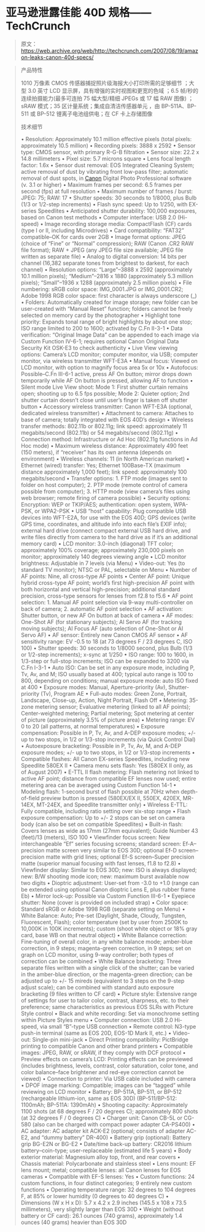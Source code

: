 # 亚马逊泄露佳能 40D 规格——TechCrunch

> 原文：<https://web.archive.org/web/http://techcrunch.com/2007/08/19/amazon-leaks-canon-40d-specs/>

> 产品特性
> 
> 1010 万像素 CMOS 传感器捕捉照片级海报大小打印所需的足够细节
> ；大型 3.0 英寸 LCD 显示屏，具有增强的实时视图和更宽的色域
> ；6.5 帧/秒的连续拍摄能力(最多可连拍 75 幅大型/精细 JPEGs 或 17 幅 RAW 图像)
> ；sRAW 模式；35 区计量系统；集成自清洁传感器单元
> ，由 BP-511A、BP-511 或 BP-512 锂离子电池组供电；在 CF 卡上存储图像
> 
> 技术细节
> 
> • Resolution: Approximately 10.1 million effective pixels (total pixels: approximately 10.5 million)
> • Recording pixels: 3888 x 2592
> • Sensor type: CMOS sensor, with primary R-G-B filtration
> • Sensor size: 22.2 x 14.8 millimeters
> • Pixel size: 5.7 microns square
> • Lens focal length factor: 1.6x
> • Sensor dust removal: EOS Integrated Cleaning System; active removal of dust by vibrating front low-pass filter; automatic removal of dust spots, in [Canon](https://web.archive.org/web/20180920030438/https://crunchbase.com/organization/canon) Digital Photo Professional software (v. 3.1 or higher)
> • Maximum frames per second: 6.5 frames per second (fps) at full resolution
> • Maximum number of frames / burst: JPEG: 75; RAW: 17
> • Shutter speeds: 30 seconds to 1/8000, plus Bulb (1/3 or 1/2-step increments)
> • Flash sync speed: Up to 1/250, with EX-series Speedlites
> • Anticipated shutter durability: 100,000 exposures, based on Canon test methods
> • Computer interface: USB 2.0 (Hi-speed)
> • Image recording storage media: CompactFlash (CF) cards (type I or II, including Microdrives)
> • Card compatibility: “FAT32” compatible–OK for cards over 2GB
> • Image format options: JPEG (choice of “Fine” or “Normal” compression); RAW (Canon .CR2 RAW file format); RAW + JPEG (any JPEG file size available; JPEG file written as separate file)
> • Analog to digital conversion: 14 bits per channel (16,382 separate tones from brightest to darkest, for each channel)
> • Resolution options: “Large”–3888 x 2592 (approximately 10.1 million pixels); “Medium”–2816 x 1880 (approximately 5.3 million pixels); “Small”–1936 x 1288 (approximately 2.5 million pixels)
> • File numbering: sRGB color space: IMG_0001.JPG or IMG_0001.CR2; Adobe 1998 RGB color space: first character is always underscore (_)
> • Folders: Automatically created for image storage; new folder can be user-created with “Manual Reset” function; folders cannot be freely selected on memory card by the photographer
> • Highlight tone priority: Expands tonal range of bright highlights by about one stop; ISO range limited to 200 to 1600; activated by C.Fn II-3-1
> • Data verification: “Original Image Data” can be appended to each image via Custom Function IV-6-1; requires optional Canon Original Data Security Kit OSK-E3 to check authenticity
> • Live View viewing options: Camera’s LCD monitor; computer monitor, via USB; computer monitor, via wireless transmitter WFT-E3A
> • Manual focus: Viewed on LCD monitor, with option to magnify focus area 5x or 10x
> • Autofocus: Possible–C.Fn III-6-1 active, press AF On button; mirror drops down temporarily while AF On button is pressed, allowing AF to function
> • Silent mode Live View shoot: Mode 1: First shutter curtain remains open; shooting up to 6.5 fps possible; Mode 2: Quieter option; 2nd shutter curtain doesn’t close until user’s finger is taken off shutter button
> • Accessory wireless transmitter: Canon WFT-E3A (optional, dedicated wireless transmitter)
> • Attachment to camera: Attaches to base of camera; totally integrated with EOS 40D’s design
> • Wireless transfer methods: 802.11b or 802.11g; link speed: approximately 11 megabits/second (802.11b) or 54 megabits/second (802.11g)
> • Connection method: Infrastructure or Ad Hoc (802.11g functions in Ad Hoc mode)
> • Maximum wireless distance: Approximately 490 feet (150 meters), if “receiver” has its own antenna (depends on environment)
> • Wireless channels: 11 (in North American market)
> • Ethernet (wired) transfer: Yes; Ethernet 100Base-TX (maximum distance approximately 1,000 feet); link speed: approximately 100 megabits/second
> • Transfer options: 1\. FTP mode (images sent to folder on host computer); 2\. PTP mode (remote control of camera possible from computer); 3\. HTTP mode (view camera’s files using web browser; remote firing of camera possible)
> • Security options: Encryption: WEP or TKIP/AES; authentication: open system, WPA-PSK, or WPA2-PSK
> • USB “host” capability: Plug compatible USB devices into WFT-E2A, for use with the EOS 40D; GPS devices (write GPS time, coordinates, and altitude info into each file’s EXIF info); external hard drive (connect compact external USB hard drive, and write files directly from camera to the hard drive as if it’s an additional memory card)
> • LCD monitor: 3.0-inch (diagonal) TFT color; approximately 100% coverage; approximately 230,000 pixels on monitor; approximately 140 degrees viewing angle
> • LCD monitor brightness: Adjustable in 7 levels (via Menu)
> • Video-out: Yes (to standard TV monitor); NTSC or PAL, selectable on Menu
> • Number of AF points: Nine, all cross-type AF points
> • Center AF point: Unique hybrid cross-type AF point; world’s first high-precision AF point with both horizontal and vertical high-precision; additional standard precision, cross-type sensors for lenses from f2.8 to f5.6
> • AF point selection: 1\. Manual AF point selection via 9-way multi-controller on back of camera; 2\. automatic AF point selection
> • AF activation: Shutter button, or new AF On button at back of camera
> • AF modes: One-Shot AF (for stationary subjects); AI Servo AF (for tracking moving subjects); AI Focus AF (auto selection of One-Shot or AI Servo AF)
> • AF sensor: Entirely new Canon CMOS AF sensor
> • AF sensitivity range: EV -0.5 to 18 (at 73 degrees F / 23 degrees C, ISO 100)
> • Shutter speeds: 30 seconds to 1/8000 second, plus Bulb (1/3 or 1/2-step increments); x-sync at 1/250
> • ISO range: 100 to 1600, in 1/3-step or full-stop increments; ISO can be expanded to 3200 via C.Fn I-3-1
> • Auto ISO: Can be set in any exposure mode, including P, Tv, Av, and M; ISO usually based at 400; typical auto range is 100 to 800, depending on conditions; manual exposure mode: auto ISO fixed at 400
> • Exposure modes: Manual, Aperture-priority (Av), Shutter-priority (Tv), Program AE
> • Full-auto modes: Green Zone, Portrait, Landscape, Close-up, Action, Night Portrait, Flash Off
> • Metering: 35-zone metering sensor; Evaluative metering (linked to all AF points); Center-weighted metering; Partial metering; Spot metering at center of picture (approximately 3.5% of picture area)
> • Metering range: EV 0 to 20 (all patterns, at normal temperatures)
> • Exposure compensation: Possible in P, Tv, Av, and A-DEP exposure modes; +/- up to two stops, in 1/2 or 1/3-stop increments (via Quick Control Dial)
> • Autoexposure bracketing: Possible in P, Tv, Av, M, and A-DEP exposure modes; +/- up to two stops, in 1/2 or 1/3-stop increments
> • Compatible flashes: All Canon EX-series Speedlites, including new Speedlite 580EX II
> • Camera menu sets flash: Yes (580EX II only, as of August 2007)
> • E-TTL II flash metering: Flash metering not linked to active AF point; distance from compatible EF lenses now used; entire metering area can be averaged using Custom Function 14-1
> • Modeling flash: 1-second burst of flash possible at 70Hz when depth-of-field preview button is pressed (580EX/EX II, 550EX, 420EX, MR-14EX, MT-24EX, and Speedlite transmitter only)
> • Wireless E-TTL: Fully compatible, including ratio setting over six-stop range
> • Flash exposure compensation: Up to +/- 2 stops can be set on camera body (can also be set on compatible Speedlites)
> • Built-in flash: Covers lenses as wide as 17mm (27mm equivalent); Guide Number 43 (feet)/13 (meters), ISO 100
> • Viewfinder focus screen: New interchangeable “Ef” series focusing screens; standard screen: Ef-A–precision matte screen very similar to EOS 30D; optional Ef-D screen–precision matte with grid lines; optional Ef-S screen–Super precision matte (superior manual focusing with fast lenses, f1.8 to f2.8)
> • Viewfinder display: Similar to EOS 30D; new: ISO is always displayed; new: B/W shooting mode icon; new: maximum burst available now two digits
> • Dioptric adjustment: User-set from -3.0 to +1.0 (range can be extended using optional Canon dioptric Lens E, plus rubber frame Eb)
> • Mirror lock-up: Possible via Custom Function III-6-1
> • Eyepiece shutter: None (cover is provided on included strap)
> • Color space: Standard sRGB or Adobe 1998 RGB (separate setting on Menu)
> • White Balance: Auto; Pre-set (Daylight, Shade, Cloudy, Tungsten, Fluorescent, Flash); color temperature (set by user from 2500K to 10,000K in 100K increments); custom (shoot white object or 18% gray card, base WB on that neutral object)
> • White Balance correction: Fine-tuning of overall color, in any white balance mode; amber-blue correction, in 9 steps; magenta-green correction, in 9 steps; set on graph on LCD monitor, using 9-way controller; both types of correction can be combined
> • White Balance bracketing: Three separate files written with a single click of the shutter; can be varied in the amber-blue direction, or the magenta-green direction; can be adjusted up to +/- 15 mireds (equivalent to 3 steps on the 9-step adjust scale); can be combined with standard auto exposure bracketing (9 files written to CF card)
> • Picture style: Extensive range of settings for user to tailor color, contrast, sharpness, etc. to their preference; same characteristics as previous EOS SLRs with Picture Style control
> • Black and white recording: Set via monochrome setting within Picture Styles menu
> • Computer connection: USB 2.0 Hi-speed, via small “B”-type USB connection
> • Remote control: N3-type push-in terminal (same as EOS 20D, EOS-1D Mark II, etc.)
> • Video-out: Single-pin mini-jack
> • Direct Printing compatibility: PictBridge printing to compatible Canon and other brand printers
> • Compatible images: JPEG, RAW, or sRAW, if they comply with DCF protocol
> • Preview effects on camera’s LCD: Printing effects can be previewed (includes brightness, levels, contrast, color saturation, color tone, and color balance–face brightener and red-eye correction cannot be viewed)
> • Connection to printer: Via USB cable included with camera
> • DPOF image marking: Compatible; images can be “tagged” while reviewing on LCD monitor
> • Battery: BP-511A, BP-511, or BP-512 (rechargeable lithium-ion, same as EOS 30D) (BP-511/BP-512: 1100mAh; BP-511A: 1390mAh)
> • Shooting capacity: Approximately 1100 shots (at 68 degrees F / 20 degrees C); approximately 800 shots (at 32 degrees F / 0 degrees C)
> • Charger unit: Canon CB-5L or CG-580 (also can be charged with compact power adapter CA-PS400)
> • AC adapter: AC adapter kit ACK-E2 (optional; consists of adapter AC-E2, and “dummy battery” DR-400)
> • Battery grip (optional): Battery grip BG-E2N or BG-E2
> • Date/time back-up battery: CR2016 lithium battery–coin-type; user-replaceable (estimated life 5 years)
> • Body exterior material: Magnesium alloy top, front, and rear covers
> • Chassis material: Polycarbonate and stainless steel
> • Lens mount: EF lens mount; metal; compatible lenses: all Canon lenses for EOS cameras
> • Compatible with EF-S lenses: Yes
> • Custom functions: 24 custom functions, in four distinct categories; 9 entirely new custom functions
> • Operating temperature range: 32 degrees to 104 degrees F, at 85% or lower humidity (0 degrees to 40 degrees C)
> • Dimensions (W x H x D): 5.7 x 4.2 x 2.9 inches (145.5 x 108 x 73.5 millimeters), very slightly larger than EOS 30D
> • Weight (without battery or CF card): 26.1 ounces (740 grams), approximately 1.4 ounces (40 grams) heavier than EOS 30D